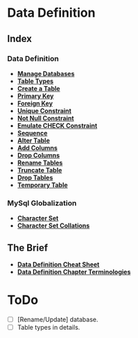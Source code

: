 # Data Definition

## Index

### Data Definition
* **[Manage Databases](./manage-databases.md)** <br>
* **[Table Types](./table-types.md)** <br>
* **[Create a Table](./create-a-table.md)** <br>
* **[Primary Key](./primary-key.md)** <br>
* **[Foreign Key](./foreign-key.md)** <br>
* **[Unique Constraint](./unique-constraint.md)** <br>
* **[Not Null Constraint](./not-null-constraint.md)** <br>
* **[Emulate CHECK Constraint](./emulate-check-constraint.md)** <br>
* **[Sequence](./sequence.md)** <br>
* **[Alter Table](./alter-table.md)** <br>
* **[Add Columns](./add-columns.md)** <br>
* **[Drop Columns](./drop-columns.md)** <br>
* **[Rename Tables](./rename-table.md)** <br>
* **[Truncate Table](./truncate-table.md)** <br>
* **[Drop Tables](./drop-tables.md)** <br>
* **[Temporary Table](./temporary-table.md)** <br>

### MySql Globalization
* **[Character Set](./character-set.md)** <br>
* **[Character Set Collations](./character-set-collations.md)** <br>

## The Brief
* **[Data Definition Cheat Sheet](./data-definition-cheat-sheet.md)** <br>
* **[Data Definition Chapter Terminologies](./data-definition-terminology.md)** <br>

# ToDo
- [ ] \[Rename/Update\] database.
- [ ] Table types in details.

